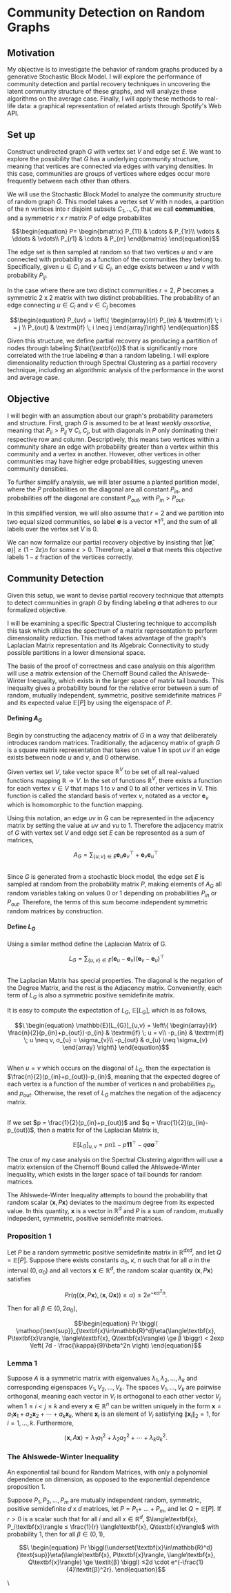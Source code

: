 # Community Detection on Random Graphs 

## Motivation

  My objective is to investigate the behavior of random graphs produced by a  generative Stochastic Block Model. I will explore the performance of community  detection and partial recovery techniques in uncovering the latent community structure of these graphs, and will analyze these algorithms on the average case. Finally, I will apply these methods to real-life data: a graphical representation of related artists through Spotify's Web API.


## Set up

  Construct undirected graph $G$ with vertex set $V$ and edge set $E$. We want to explore the possibility that $G$ has a underlying community structure, meaning that vertices are connected via edges with varying densities. In this case, communities are groups of vertices where edges occur more frequently between each other than others.   
  
  We will use the Stochastic Block Model to analyze the community structure of random graph $G$. This model takes a vertex set $V$ with n nodes, a partition of the n vertices into r disjoint subsets $C_1,..,C_r$ that we call **communities**, and a symmetric $r$ x $r$ matrix $P$ of edge probabilites 

```math
\begin{equation}
P=
\begin{bmatrix}
P_{11} & \cdots & P_{1r}\\
\vdots & \ddots & \vdots\\
P_{r1} & \cdots & P_{rr}
\end{bmatrix}
\end{equation}
```



The edge set is then sampled at random so that two vertices $u$ and $v$ are  connected with probability as a function of the communities they belong to. Specifically, given $u∈C_i$ and $v∈C_j$, an edge exists between $u$ and $v$ with probability $P_{ij}$. 

In the case where there are two distinct communities $r=2$, $P$ becomes a symmetric $2$ x $2$ matrix with two distinct probabilities. The probability of an edge connecting $u∈C_i$ and $v∈C_j$ becomes

```math
\begin{equation}
P_{uv} = 
\left\{ 
  \begin{array}{rl}
   P_{in} & \textrm{if} \; i = j \\
   P_{out} & \textrm{if} \; i \neq j
\end{array}\right\}
\end{equation}
```

  Given this structure, we define partial recovery as producing a partition of nodes through labeling $\hat{\textbf{σ}}$ that is significantly more correlated with the true labeling $\textbf{σ}$ than a random labeling. I will explore dimensionality reduction through Spectral Clustering as a partial recovery technique, including an algorithmic analysis of the performance in the worst and average case. 



## Objective

I will begin with an assumption about our graph's probability parameters and structure. First, graph $G$ is assumed to be at least *weakly assortive*, meaning that $P_{ii} > P_{ij}$ $∀$ $C_i,C_j$, but with diagonals in $P$ only dominating their respective row and column. Descriptively, this means two vertices within a community share an edge with probability greater than a vertex within this community and a vertex in another. However, other vertices in other communities may have higher edge probabilities, suggesting uneven community densities. 


To further simplify analysis, we will later assume a planted partition model, where the $P$ probabilities on the diagonal are all constant $P_{in}$, and probabilities off the diagonal are constant $P_{out}$, with $P_{in}>P_{out}$.

In this simplified version, we will also assume that $r=2$ and we partition into two equal sized communities, so label $\textbf{σ}$ is a vector ${±1}^{n}$, and the sum of all labels over the vertex set $V$ is 0. 


We can now formalize our partial recovery objective by insisting that $\lvert ⟨\textbf{σ̂},\textbf{σ}⟩ \rvert ≥ (1-2ε)n$ for some $ε>0$. Therefore, a label $\textbf{σ}$ that meets this objective labels  $1-ε$ fraction of the vertices correctly.


## Community Detection 

Given this setup, we want to devise partial recovery technique that attempts to detect communities in graph $G$ by finding labeling $\textbf{σ}$ that adheres to our formalized objective.

I will be examining a specific Spectral Clustering technique to accomplish this task which utilizes the spectrum of a matrix representation to perform dimensionality reduction. This method takes advantage of the graph's Laplacian Matrix representation and its Algebraic Connectivity to study possible partitions in a lower dimensional space.

The basis of the proof of correctness and case analysis on this algorithm will  use a matrix extension of the Chernoff Bound called the Ahlswede-Winter Inequality, which exists in the larger space of matrix tail bounds. This inequalty gives a probability bound for the relative error between a sum of random, mutually independent, symmetric, positive semidefinite matrices $P$ and its expected value $\mathbb{E}[P]$ by using the eigenspace of $P$.

#### **Defining $A_G$**

Begin by constructing the adjacency matrix of $G$ in a way that deliberately introduces random matrices. Traditionally, the adjacency matrix of graph $G$ is a square matrix representation that takes on value 1 in spot $uv$ if an edge exists between node $u$ and $v$, and 0 otherwise.

Given vertex set $V$, take vector space $\mathbb{R}^V$ to be set of all real-valued functions mapping $\mathbb{R} → V$. In the set of functions $\mathbb{R}^V$, there exists a function for each vertex $v ∈ V$ that maps 1 to $v$ and 0 to all other vertices in V. This function is called the standard basis of vertex $v$, notated as a vector $\textbf{e}_{v}$ which is homomorphic to the function mapping.

Using this notation, an edge $uv$ in G can be represented in the adjacency matrix by setting the value at $uv$ and $vu$ to 1. Therefore the adjacency matrix of $G$ with vertex set $V$ and edge set $E$ can be represented as a sum of matrices,

```math
\begin{equation}
A_{G} = ∑_{{\{u,v\}}∈E} \textbf{e}_{u}\textbf{e}_{v}^⊤ + \textbf{e}_{v}\textbf{e}_{u}^⊤
\end{equation}
```

\
Since $G$ is generated from a stochastic block model, the edge set $E$ is sampled at random from the probability matrix $P$, making elements of $A_G$  all random variables taking on values 0 or 1 depending on probabilities $P_{in}$ or $P_{out}$. Therefore, the terms of this sum become independent symmetric random matrices by construction.


#### **Define $L_G$**

Using a similar method define the Laplacian Matrix of G.

```math
\
\begin{equation}
L_{G} = ∑_{\{u,v\}∈E} (\textbf{e}_{u} - \textbf{e}_{v})(\textbf{e}_{v}-\textbf{e}_{u})^⊤
\end{equation}
```

\
The Laplacian Matrix has special properties. The diagonal is the negation of the Degree Matrix, and the rest is the Adjacency matrix. Conveniently, each term of $L_{G}$ is also a symmetric positive semidefinite matrix.

It is easy to compute the expectation of $L_{G}$, $\mathbb{E}[L_{G}]$, which is as follows,


```math
\
\begin{equation}
\mathbb{E}[L_{G}]_{u,v} =
\left\{
  \begin{array}{lr}
  \frac{n}{2}(p_{in}+p_{out})-p_{in} & \textrm{if} \; u = v\\
  -p_{in} & \textrm{if} \; u \neq v, σ_{u} = \sigma_{v}\\
  -p_{out} & σ_{u} \neq \sigma_{v}
  \end{array}
\right\}
\end{equation}
```


\
When $u = v$ which occurs on the diagonal of $L_{G}$, then the expectation is $\frac{n}{2}(p_{in}+p_{out})-p_{in}$, meaning that the expected degree of each vertex is a function of the number of vertices n and probabilities $p_{in}$ and $p_{out}$. Otherwise, the reset of $L_{G}$ matches the negation of the adjacency matrix.

\
If we set $p = \frac{1}{2}(p_{in}+p_{out})$ and $q = \frac{1}{2}(p_{in}-p_{out})$, then a matrix for of the Laplacian Matrix is,

```math
\begin{equation}
\mathbb{E}[L_{G}]_{u,v} = pn\mathbb{1}-p\mathbf{1}\mathbf{1}^\top-q\textbf{σ}\textbf{σ}^\top
\end{equation}
```


The crux of my case analysis on the Spectral Clustering algorithm will use a matrix extension of the Chernoff Bound called the Ahlswede-Winter Inequality, which exists in the larger space of tail bounds for random matrices.

The Ahlswede-Winter Inequality attempts to bound the probability that random scalar $\langle\textbf{x}, P\textbf{x}\rangle$ deviates to the maximum degree from its expected value. In this quantity, $\textbf{x}$ is a vector in $\mathbb{R}^d$ and $P$ is a sum of random, mutually indepedent, symmetric, positive semidefinite matrices.




### **Proposition 1**

Let $P$ be a random symmetric positive semidefinite matrix in $\mathbb{R}^{dxd}$, and let $Q = \mathbb{E}[P]$. Suppose there exists constants $α_0$, $\kappa$, $n$ such that for all $\alpha$ in the interval $(0, \alpha_{0})$ and all vectors $\textbf{x} \in \mathbb{R}^d$, the random scalar quantity $\langle\textbf{x},P\textbf{x}\rangle$ satisfies

```math
\begin{equation}
Pr(η(\langle\textbf{x}, P\textbf{x}\rangle, \langle\textbf{x}, Q\textbf{x}\rangle) \geq \alpha) ≤ 2e^{-\kappa\alpha^{2}n}.
\end{equation}
```

Then for all $β\in (0, 2\alpha_{0})$,

```math
\begin{equation}
Pr \biggl( \mathop{\text{sup}}_{\textbf{x}\in\mathbb{R}^d}\eta(\langle\textbf{x}, P\textbf{x}\rangle, \langle\textbf{x}, Q\textbf{x}\rangle) \ge β \biggr) < 2exp \left( 7d - \frac{\kappa}{9}\beta^2n \right)
\end{equation}
```


### **Lemma 1**

Suppose $A$ is a symmetric matrix with eigenvalues $λ_1, λ_2,\ldots,λ_k$ and corresponding eigenspaces $V_1, V_2,\ldots,V_k$. The spaces $V_1,\ldots,V_k$ are pairwise orthogonal, meaning each vector in $V_i$ is orthogonal to each other vector $V_j$ when $1≤i<j≤k$ and every $\textbf{x}∈\mathbb{R}^n$ can be written uniquely in the form $\textbf{x} = a_1\textbf{x}_1+a_2\textbf{x}_2+\cdots+a_k\textbf{x}_k$, where $\textbf{x}_i$ is an element of $V_i$ satisfying $\lVert{\textbf{x}_i}\rVert_2 = 1$, for $i = 1,\ldots,k$. Furthermore,

```math
\begin{equation}
\langle\textbf{x}, A\textbf{x}\rangle = λ_1a_1^2+λ_2a_2^2+\cdots+\lambda_ka_k^2.
\end{equation}
```


### **The Ahlswede-Winter Inequality**

An exponential tail bound for Random Matrices, with only a polynomial dependence on dimension, as opposed to the exponential dependence proposition 1.

Suppose $P_1, P_2,...,P_m$ are mutually independent random, symmetric, positive semidefinite $d$ x $d$ matrices, let $P=P_1+$ $...+P_m$, and let $Q=\mathbb{E}[P]$. If $r>0$ is a scalar such that for all $i$ and all $x∈\mathbb{R}^{d}$, $\langle\textbf{x}, P_i\textbf{x}\rangle ≤ \frac{1}{r} \langle\textbf{x}, Q\textbf{x}\rangle$ with probability 1, then for all $β∈(0,1)$,

```math
\
\begin{equation}
Pr \biggl(\underset{\textbf{x}\in\mathbb{R}^d}{\text{sup}}\eta(\langle\textbf{x}, P\textbf{x}\rangle, \langle\textbf{x}, Q\textbf{x}\rangle) \ge \textit{β} \biggl) ≤2d \cdot e^{-\frac{1}{4}\textit{β}^2r}.
\end{equation}
```

\



















